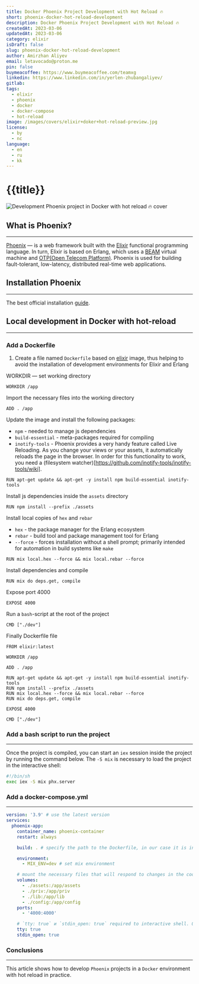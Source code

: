 ```yaml
---
title: Docker Phoenix Project Development with Hot Reload 🔥
short: phoenix-docker-hot-reload-development
description: Docker Phoenix Project Development with Hot Reload 🔥
createdAt: 2023-03-06
updatedAt: 2023-03-06
category: elixir
isDraft: false
slug: phoenix-docker-hot-reload-development
author: Amirzhan Aliyev
email: letavocado@proton.me
pin: false
buymeacoffee: https://www.buymeacoffee.com/teamxg
linkedin: https://www.linkedin.com/in/yerlen-zhubangaliyev/
gitlab:
tags:
  - elixir
  - phoenix
  - docker
  - docker-compose
  - hot-reload
image: /images/covers/elixir+doker+hot-reload-preview.jpg
license:
  - by
  - nc
language:
  - en
  - ru
  - kk
---
```


# {{title}}

![Development Phoenix project in Docker with hot reload 🔥 cover](/images/covers/elixir+doker+hot-reload-preview.jpg)

## What is Phoenix?

---

[Phoenix](https://www.phoenixframework.org/) — is a web framework built with the [Elixir](https://elixir-lang.org/) functional programming language. In turn, Elixir is based on Erlang, which uses a [BEAM](https://www.erlang.org/blog/a-brief-beam-primer/) virtual machine and [OTP(Open Telecom Platform)](https://wikipedia.org/wiki/Open_Telecom_Platform). Phoenix is used for building fault-tolerant, low-latency, distributed real-time web applications.

## Installation Phoenix

---

The best official installation [guide](https://hexdocs.pm/phoenix/up_and_running.html).

## Local development in Docker with hot-reload

---

### Add a Dockerfile

1. Create a file named `Dockerfile` based on [elixir](https://hub.docker.com/_/elixir) image, thus helping to avoid the installation of development environments for Elixir and Erlang

WORKDIR — set working directory

```docker
WORKDIR /app
```

Import the necessary files into the working directory

```docker
ADD . /app
```

Update the image and install the following packages:

- `npm` - needed to manage js dependencies
- `build-essential` - meta-packages required for compiling
- `inotify-tools` - Phoenix provides a very handy feature called Live Reloading. As you change your views or your assets, it automatically reloads the page in the browser. In order for this functionality to work, you need a (filesystem watcher)[https://github.com/inotify-tools/inotify-tools/wiki].

```docker
RUN apt-get update && apt-get -y install npm build-essential inotify-tools
```

Install js dependencies inside the `assets` directory

```docker
RUN npm install --prefix ./assets
```

Install local copies of `hex` and `rebar`

- `hex` - the package manager for the Erlang ecosystem
- `rebar` - build tool and package management tool for Erlang
- `--force` - forces installation without a shell prompt; primarily intended for automation in build systems like `make`

```docker
RUN mix local.hex --force && mix local.rebar --force
```

Install dependencies and compile

```docker
RUN mix do deps.get, compile
```

Expose port 4000

```docker
EXPOSE 4000
```

Run a `bash`-script at the root of the project

```docker
CMD ["./dev"]
```

Finally Dockerfile file

```docker
FROM elixir:latest

WORKDIR /app

ADD . /app

RUN apt-get update && apt-get -y install npm build-essential inotify-tools
RUN npm install --prefix ./assets
RUN mix local.hex --force && mix local.rebar --force
RUN mix do deps.get, compile

EXPOSE 4000

CMD ["./dev"]
```

### Add a bash script to run the project

---

Once the project is compiled, you can start an `iex` session inside the project by running the command below. The `-S mix` is necessary to load the project in the interactive shell:

```bash
#!/bin/sh
exec iex -S mix phx.server
```

### Add a docker-compose.yml

---

```yaml
version: '3.9' # use the latest version
services:
  phoenix-app:
    container_name: phoenix-container
    restart: always

    build: . # specify the path to the Dockerfile, in our case it is in the root of the project

    environment:
      - MIX_ENV=dev # set mix environment

    # mount the necessary files that will respond to changes in the code. Required for hot reloading
    volumes:
      - ./assets:/app/assets
      - ./priv:/app/priv
      - ./lib:/app/lib
      - ./config:/app/config
    ports:
      - '4000:4000'

    # `tty: true` и `stdin_open: true` required to interactive shell. Otherwise, iex will throw an error
    tty: true
    stdin_open: true
```

### Conclusions

---

This article shows how to develop `Phoenix` projects in a `Docker` environment with hot reload in practice.
